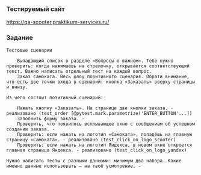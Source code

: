 ### Тестируемый сайт

https://qa-scooter.praktikum-services.ru/

### Задание

    Тестовые сценарии

        Выпадающий список в разделе «Вопросы о важном». Тебе нужно проверить: когда нажимаешь на стрелочку, открывается соответствующий текст. Важно написать отдельный тест на каждый вопрос.
        Заказ самоката. Весь флоу позитивного сценария. Обрати внимание, что есть две точки входа в сценарий: кнопка «Заказать» вверху страницы и внизу.

    Из чего состоит позитивный сценарий:

        Нажать кнопку «Заказать». На странице две кнопки заказа. - реализовано (test_order [@pytest.mark.parametrize('ENTER_BUTTON'...])
        Заполнить форму заказа. - 
        Проверить, что появилось всплывающее окно с сообщением об успешном создании заказа. - 
        Проверить: если нажать на логотип «Самоката», попадёшь на главную страницу «Самоката». - реализовано (test_click_on_logo_scooter)
        Проверить: если нажать на логотип Яндекса, в новом окне откроется главная страница Яндекса. - реализовано (test_click_on_logo_yandex)

    Нужно написать тесты с разными данными: минимум два набора. Какие именно данные использовать — на твоё усмотрение. - 
